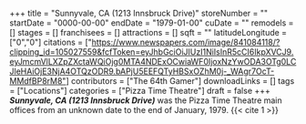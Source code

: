 +++
title = "Sunnyvale, CA (1213 Innsbruck Drive)"
storeNumber = ""
startDate = "0000-00-00"
endDate = "1979-01-00"
cuDate = ""
remodels = []
stages = []
franchisees = []
attractions = []
sqft = ""
latitudeLongitude = ["0","0"]
citations = ["https://www.newspapers.com/image/841084118/?clipping_id=105027559&fcfToken=eyJhbGciOiJIUzI1NiIsInR5cCI6IkpXVCJ9.eyJmcmVlLXZpZXctaWQiOjg0MTA4NDExOCwiaWF0IjoxNzYwODA3OTg0LCJleHAiOjE3NjA4OTQzODR9.bAPjU5EEFQTyHBSxOZhM0j-_WAgr7OcT-MMdfBP8rM8"]
contributors = ["The 64th Gamer"]
downloadLinks = []
tags = ["Locations"]
categories = ["Pizza Time Theatre"]
draft = false
+++
***Sunnyvale, CA (1213 Innsbruck Drive)*** was the Pizza Time Theatre main offices from an unknown date to the end of January, 1979. {{< cite 1 >}}